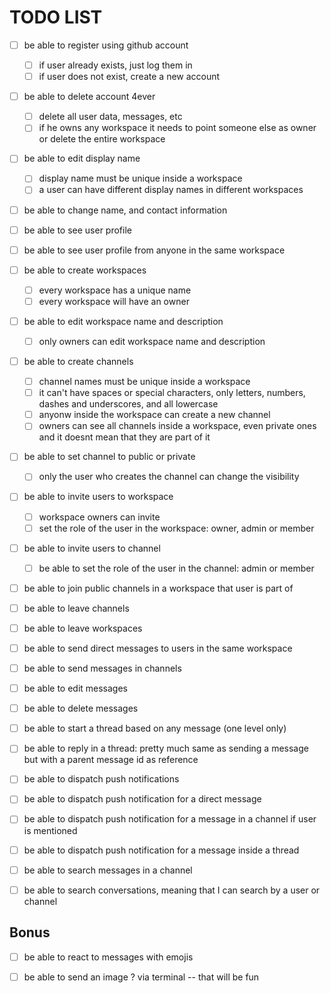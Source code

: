 # TODO LIST

- [ ] be able to register using github account
    - [ ] if user already exists, just log them in
    - [ ] if user does not exist, create a new account
- [ ] be able to delete account 4ever
    - [ ] delete all user data, messages, etc
    - [ ] if he owns any workspace it needs to point someone else as owner or delete the entire workspace
- [ ] be able to edit display name
    - [ ] display name must be unique inside a workspace
    - [ ] a user can have different display names in different workspaces
- [ ] be able to change name, and contact information
- [ ] be able to see user profile
- [ ] be able to see user profile from anyone in the same workspace

- [ ] be able to create workspaces
    - [ ] every workspace has a unique name
    - [ ] every workspace will have an owner
- [ ] be able to edit workspace name and description
    - [ ] only owners can edit workspace name and description
- [ ] be able to create channels
    - [ ] channel names must be unique inside a workspace
    - [ ] it can't have spaces or special characters, only letters, numbers, dashes and underscores, and all lowercase
    - [ ] anyonw inside the workspace can create a new channel
    - [ ] owners can see all channels inside a workspace, even private ones and it doesnt mean that they are part of it
- [ ] be able to set channel to public or private
    - [ ] only the user who creates the channel can change the visibility
- [ ] be able to invite users to workspace
    - [ ] workspace owners can invite 
    - [ ] set the role of the user in the workspace: owner, admin or member
- [ ] be able to invite users to channel
    - [ ] be able to set the role of the user in the channel: admin or member
- [ ] be able to join public channels in a workspace that user is part of
- [ ] be able to leave channels
- [ ] be able to leave workspaces

- [ ] be able to send direct messages to users in the same workspace
- [ ] be able to send messages in channels
- [ ] be able to edit messages
- [ ] be able to delete messages

- [ ] be able to start a thread based on any message (one level only)
- [ ] be able to reply in a thread: pretty much same as sending a message but with a parent message id as reference

- [ ] be able to dispatch push notifications
- [ ] be able to dispatch push notification for a direct message
- [ ] be able to dispatch push notification for a message in a channel if user is mentioned
- [ ] be able to dispatch push notification for a message inside a thread

- [ ] be able to search messages in a channel
- [ ] be able to search conversations, meaning that I can search by a user or channel


## Bonus

- [ ] be able to react to messages with emojis
- [ ] be able to send an image ? via terminal -- that will be fun

